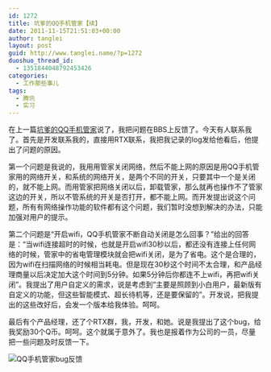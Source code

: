 ```yaml
---
id: 1272
title: 坑爹的QQ手机管家【续】
date: 2011-11-15T21:51:03+00:00
author: tanglei
layout: post
guid: http://www.tanglei.name/?p=1272
duoshuo_thread_id:
  - 1351844048792453426
categories:
  - 工作那些事儿
tags:
  - 腾讯
  - 实习
---
```

在上一篇[坑爹的QQ手机管家](/blog/bad-qq-mobile-sercure-manager.html)说了，我把问题在BBS上反馈了。今天有人联系我了。首先是开发联系我的，直接用RTX联系，我把我记录的log发给他看后，他提出了问题的原因。

第一个问题是我说的，我用用管家关闭网络，然后不能上网的原因是用QQ手机管家用的网络开关，和系统的网络开关，是两个不同的开关，只要其中一个是关闭的，就不能上网。而用管家把网络关闭以后，卸载管家，那么就再也操作不了管家这边的开关，所以不管系统的开关是否打开，都不能上网。而开发提出说这个问题，所有有网络操作功能的软件都有这个问题，我们暂时没想到解决的办法，只能加强对用户的提示。

第二个问题是“开启wifi，QQ手机管家不断自动关闭是怎么回事？”给出的回答是：“当wifi连接超时的时候，也就是开启wifi30秒以后，都还没有连接上任何网络的时候，管家中的省电管理模块就会把wifi关闭，是为了省电。这个是合理的，因为wifi在扫描网络的时候相当耗电。但是现在30秒这个时间不太合理，和产品经理商量以后决定加大这个时间到5分钟。如果5分钟后你都连不上wifi，再把wifi关闭”。我提出了用户自定义的需求，说是考虑到“主要是照顾到小白用户，最新版有自定义的功能，但这些智能模式、超长待机等，还是要保留的”。开发说，把我提出的这些改好后，会发一个版本给我体验。呵呵。

最后有个产品经理，还了个RTX群，我，开发，和她。说是我提出了这个bug，给我奖励30个Q币。呵呵。这个就属于意外了。我也是报着作为公司的一员，尽量把一些问题及时反馈一下。

<img class="alignnone" title="QQ手机管家bug反馈" src="http://i1123.photobucket.com/albums/l549/tl3shi/111.jpg" alt="QQ手机管家bug反馈"  />
